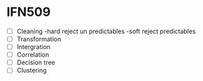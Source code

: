 # IFN509
- [ ] Cleaning
  -hard reject un predictables
  -soft reject predictables
- [ ] Transformation
- [ ] Intergration
- [ ] Correlation
- [ ] Decision tree
- [ ] Clustering
